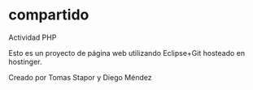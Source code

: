 compartido
==========

Actividad PHP 

Esto es un proyecto de página web utilizando Eclipse+Git hosteado en hostinger.

Creado por Tomas Stapor y Diego Méndez
